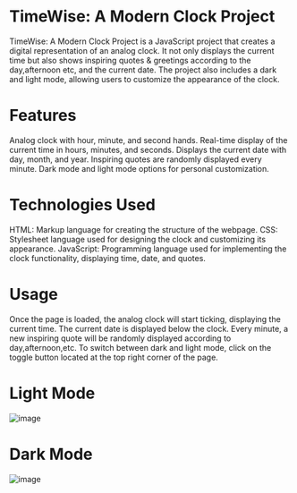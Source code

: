 # TimeWise: A Modern Clock Project
TimeWise: A Modern Clock Project is a JavaScript project that creates a digital representation of an analog clock. It not only displays the current time but also shows inspiring quotes & greetings according to the day,afternoon etc, and the current date. The project also includes a dark and light mode, allowing users to customize the appearance of the clock.

# Features
 Analog clock with hour, minute, and second hands.
 Real-time display of the current time in hours, minutes, and seconds.
 Displays the current date with day, month, and year.
 Inspiring quotes are randomly displayed every minute.
 Dark mode and light mode options for personal customization.

# Technologies Used
 HTML: Markup language for creating the structure of the webpage.
 CSS: Stylesheet language used for designing the clock and customizing its appearance.
 JavaScript: Programming language used for implementing the clock functionality, displaying time, date, and quotes.

# Usage
 Once the page is loaded, the analog clock will start ticking, displaying the current time.
 The current date is displayed below the clock.
 Every minute, a new inspiring quote will be randomly displayed according to day,afternoon,etc.
 To switch between dark and light mode, click on the toggle button located at the top right corner of the page.

 # Light Mode
![image](https://github.com/Vishnu45t86/Analog_Clock/assets/109750872/f2a9ee7a-e5fa-4aab-a8c7-7d4e7e579537)

# Dark Mode
![image](https://github.com/Vishnu45t86/Analog_Clock/assets/109750872/267050eb-b537-4807-84ef-c614db4f9de9)

